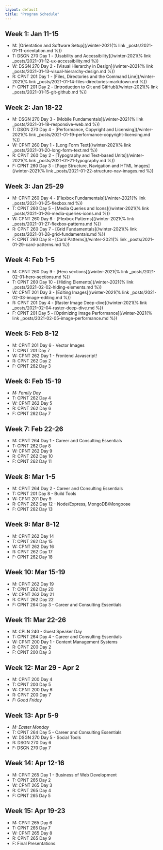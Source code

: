```yaml
---
layout: default
title: "Program Schedule"
---
```

## Week 1: Jan 11-15
- M: [Orientation and Software Setup](/winter-2021{% link _posts/2021-01-11-orientation.md %})
- T: DSGN 270 Day 1 - [Usability and Accessibility](/winter-2021{% link _posts/2021-01-12-ux-accessibility.md %})
- W: DSGN 270 Day 2 - [Visual Hierarchy in Design](/winter-2021{% link _posts/2021-01-13-visual-hierarchy-design.md %})
- R: CPNT 201 Day 1 - [Files, Directories and the Command Line](/winter-2021{% link _posts/2021-01-14-files-directories-markdown.md %})
- F: CPNT 201 Day 2 - [Introduction to Git and GitHub](/winter-2021{% link _posts/2021-01-15-git-github.md %})

## Week 2: Jan 18-22
- M: DSGN 270 Day 3 - [Mobile Fundamentals](/winter-2021{% link _posts/2021-01-18-responsive-web.md %})
- T: DSGN 270 Day 4 - [Performance, Copyright and Licensing](/winter-2021{% link _posts/2021-01-19-performance-copyright-licensing.md %})
- W: CPNT 260 Day 1 - [Long Form Text](/winter-2021{% link _posts/2021-01-20-long-form-text.md %})
- R: CPNT 260 Day 2 - [Typography and Text-based Units](/winter-2021{% link _posts/2021-01-21-typography.md %})
- F: CPNT 260 Day 3 - [Page Structure, Navigation and HTML Images](/winter-2021{% link _posts/2021-01-22-structure-nav-images.md %})

## Week 3: Jan 25-29
- M: CPNT 260 Day 4 - [Flexbox Fundamentals](/winter-2021{% link _posts/2021-01-25-flexbox.md %})
- T: CPNT 260 Day 5 - [Media Queries and Icons](/winter-2021{% link _posts/2021-01-26-media-queries-icons.md %})
- W: CPNT 260 Day 6 - [Flexbox Patterns](/winter-2021{% link _posts/2021-01-27-flexbox-patterns.md %})
- R: CPNT 260 Day 7 - [Grid Fundamentals](/winter-2021{% link _posts/2021-01-28-grid-fundamentals.md %})
- F: CPNT 260 Day 8 - [Card Patterns](/winter-2021{% link _posts/2021-01-29-card-patterns.md %})

## Week 4: Feb 1-5
- M: CPNT 260 Day 9 - [Hero sections](/winter-2021{% link _posts/2021-02-01-hero-sections.md %})
- T: CPNT 260 Day 10 - [Hiding Elements](/winter-2021{% link _posts/2021-02-02-hiding-elements.md %})
- W: CPNT 201 Day 3 - [Editing Images](/winter-2021{% link _posts/2021-02-03-image-editing.md %})
- R: CPNT 201 Day 4 - [Raster Image Deep-dive](/winter-2021{% link _posts/2021-02-04-raster-deep-dive.md %})
- F: CPNT 201 Day 5 - [Optimizing Image Performance](/winter-2021{% link _posts/2021-02-05-image-performance.md %})

## Week 5: Feb 8-12
- M: CPNT 201 Day 6 - Vector Images
- T: CPNT 201 Day 7
- W: CPNT 262 Day 1 - Frontend Javascript!
- R: CPNT 262 Day 2
- F: CPNT 262 Day 3

## Week 6: Feb 15-19
- _M: Family Day_
- T: CPNT 262 Day 4
- W: CPNT 262 Day 5
- R: CPNT 262 Day 6
- F: CPNT 262 Day 7

## Week 7: Feb 22-26
- M: CPNT 264 Day 1 - Career and Consulting Essentials
- T: CPNT 262 Day 8
- W: CPNT 262 Day 9
- R: CPNT 262 Day 10
- F: CPNT 262 Day 11

## Week 8: Mar 1-5
- M: CPNT 264 Day 2 - Career and Consulting Essentials
- T: CPNT 201 Day 8 - Build Tools
- W: CPNT 201 Day 9
- R: CPNT 262 Day 12 - Node/Express, MongoDB/Mongoose
- F: CPNT 262 Day 13

## Week 9: Mar 8-12
- M: CPNT 262 Day 14
- T: CPNT 262 Day 15
- W: CPNT 262 Day 16
- R: CPNT 262 Day 17
- F: CPNT 262 Day 18

## Week 10: Mar 15-19
- M: CPNT 262 Day 19
- T: CPNT 262 Day 20
- W: CPNT 262 Day 21 
- R: CPNT 262 Day 22
- F: CPNT 264 Day 3 - Career and Consulting Essentials

## Week 11: Mar 22-26
- M: CPLN 240 - Guest Speaker Day 
- T: CPNT 264 Day 4 - Career and Consulting Essentials
- W: CPNT 200 Day 1 - Content Management Systems
- R: CPNT 200 Day 2
- F: CPNT 200 Day 3

## Week 12: Mar 29 - Apr 2
- M: CPNT 200 Day 4
- T: CPNT 200 Day 5
- W: CPNT 200 Day 6
- R: CPNT 200 Day 7
- _F: Good Friday_

## Week 13: Apr 5-9
- _M: Easter Monday_
- T: CPNT 264 Day 5 - Career and Consulting Essentials
- W: DSGN 270 Day 5 - Social Tools
- R: DSGN 270 Day 6
- F: DSGN 270 Day 7

## Week 14: Apr 12-16
- M: CPNT 265 Day 1 - Business of Web Development
- T: CPNT 265 Day 2
- W: CPNT 265 Day 3
- R: CPNT 265 Day 4
- F: CPNT 265 Day 5

## Week 15: Apr 19-23
- M: CPNT 265 Day 6
- T: CPNT 265 Day 7
- W: CPNT 265 Day 8
- R: CPNT 265 Day 9
- F: Final Presentations
